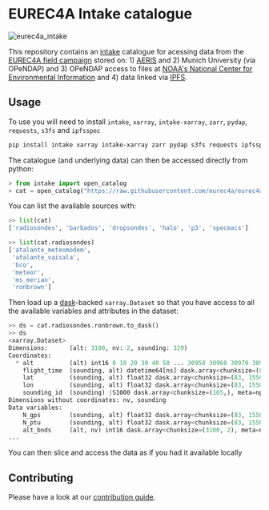 # EUREC4A Intake catalogue

![eurec4a_intake](https://github.com/eurec4a/eurec4a-intake/workflows/eurec4a_intake/badge.svg)

This repository contains an [intake](https://github.com/intake/intake)
catalogue for acessing data from  the [EUREC4A field
campaign](http://eurec4a.eu/) stored on: 1)
[AERIS](https://observations.ipsl.fr/aeris/eurec4a/#/) and 2) Munich
University (via OPeNDAP) and 3) OPeNDAP access to files at
[NOAA's National Center for Environmental Information](https://www.ncei.noaa.gov/thredds-ocean/catalog/psl/atomic/catalog.html) and 4) data linked via [IPFS](https://ipfs.io/).


## Usage

To use you will need to install `intake`, `xarray`, `intake-xarray`, `zarr`,
`pydap`, `requests`, `s3fs` and `ipfsspec`

```bash
pip install intake xarray intake-xarray zarr pydap s3fs requests ipfsspec
```

The catalogue (and underlying data) can then be accessed directly from python:

```python
> from intake import open_catalog
> cat = open_catalog("https://raw.githubusercontent.com/eurec4a/eurec4a-intake/master/catalog.yml")
```

You can list the available sources with:
```python
>> list(cat)
['radiosondes', 'barbados', 'dropsondes', 'halo', 'p3', 'specmacs']

>> list(cat.radiosondes)
['atalante_meteomodem',
 'atalante_vaisala',
 'bco',
 'meteor',
 'ms_merian',
 'ronbrown']
```

Then load up a [dask](https://github.com/dask/dask)-backed `xarray.Dataset` so
that you have access to all the available variables and attributes in the
dataset:

```python
>> ds = cat.radiosondes.ronbrown.to_dask()
>> ds
<xarray.Dataset>
Dimensions:      (alt: 3100, nv: 2, sounding: 329)
Coordinates:
  * alt          (alt) int16 0 10 20 30 40 50 ... 30950 30960 30970 30980 30990
    flight_time  (sounding, alt) datetime64[ns] dask.array<chunksize=(83, 775), meta=np.ndarray>
    lat          (sounding, alt) float32 dask.array<chunksize=(83, 1550), meta=np.ndarray>
    lon          (sounding, alt) float32 dask.array<chunksize=(83, 1550), meta=np.ndarray>
    sounding_id  (sounding) |S1000 dask.array<chunksize=(165,), meta=np.ndarray>
Dimensions without coordinates: nv, sounding
Data variables:
    N_gps        (sounding, alt) float32 dask.array<chunksize=(83, 1550), meta=np.ndarray>
    N_ptu        (sounding, alt) float32 dask.array<chunksize=(83, 1550), meta=np.ndarray>
    alt_bnds     (alt, nv) int16 dask.array<chunksize=(3100, 2), meta=np.ndarray>
...
```

You can then slice and access the data as if you had it available locally

## Contributing

Please have a look at our [contribution guide](CONTRIBUTING.md).
